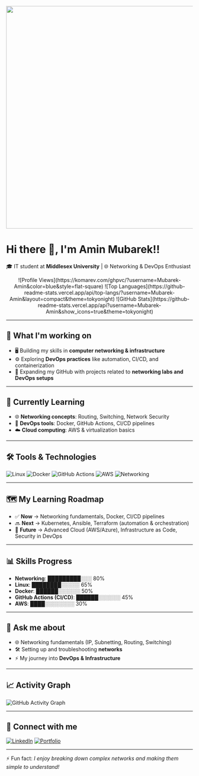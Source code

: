 <p align="center">
  <img src="[https://media.giphy.com/media/UCQ5LookOT2ufbsGiT/giphy.gif]" width="600"/>
</p>

# Hi there 👋, I'm Amin Mubarek!!

🎓 IT student at **Middlesex University** | 🌐 Networking & DevOps Enthusiast

<div align="center">
  ![Profile Views](https://komarev.com/ghpvc/?username=Mubarek-Amin&color=blue&style=flat-square)
  ![Top Languages](https://github-readme-stats.vercel.app/api/top-langs/?username=Mubarek-Amin&layout=compact&theme=tokyonight)
  ![GitHub Stats](https://github-readme-stats.vercel.app/api?username=Mubarek-Amin&show_icons=true&theme=tokyonight)
</div>

---

## 🔭 What I'm working on
- 🖥️ Building my skills in **computer networking & infrastructure**
- ⚙️ Exploring **DevOps practices** like automation, CI/CD, and containerization
- 📂 Expanding my GitHub with projects related to **networking labs and DevOps setups**

---

## 🌱 Currently Learning
- 🌐 **Networking concepts**: Routing, Switching, Network Security
- 🐳 **DevOps tools**: Docker, GitHub Actions, CI/CD pipelines
- ☁️ **Cloud computing**: AWS & virtualization basics

---

## 🛠️ Tools & Technologies
![Linux](https://img.shields.io/badge/Linux-FCC624?style=for-the-badge&logo=linux&logoColor=black)
![Docker](https://img.shields.io/badge/Docker-2496ED?style=for-the-badge&logo=docker&logoColor=white)
![GitHub Actions](https://img.shields.io/badge/GitHub%20Actions-2088FF?style=for-the-badge&logo=githubactions&logoColor=white)
![AWS](https://img.shields.io/badge/AWS-FF9900?style=for-the-badge&logo=amazonaws&logoColor=white)
![Networking](https://img.shields.io/badge/Networking-006699?style=for-the-badge&logo=internetexplorer&logoColor=white)

---

## 🗺️ My Learning Roadmap
- ✅ **Now** → Networking fundamentals, Docker, CI/CD pipelines
- 🔜 **Next** → Kubernetes, Ansible, Terraform (automation & orchestration)
- 🎯 **Future** → Advanced Cloud (AWS/Azure), Infrastructure as Code, Security in DevOps

---

## 📊 Skills Progress
- **Networking**: █████████░░░ 80%
- **Linux**: ████████░░░░░ 65%
- **Docker**: ██████░░░░░░ 50%
- **GitHub Actions (CI/CD)**: ██████░░░░░░ 45%
- **AWS**: ████░░░░░░░░ 30%

---

## 💬 Ask me about
- 🌐 Networking fundamentals (IP, Subnetting, Routing, Switching)
- 🛠️ Setting up and troubleshooting **networks**
- ⚡ My journey into **DevOps & Infrastructure**

---

## 📈 Activity Graph
![GitHub Activity Graph](https://github-readme-activity-graph.vercel.app/graph?username=Mubarek-Amin&theme=tokyo-night)

---

## 🔗 Connect with me
[![LinkedIn](https://img.shields.io/badge/LinkedIn-blue?logo=linkedin&logoColor=white)](https://www.linkedin.com/in/amin-mubarek-580441284/)
[![Portfolio](https://img.shields.io/badge/Portfolio-000?logo=vercel&logoColor=white)](https://yourportfolio.com)

---

⚡ Fun fact: *I enjoy breaking down complex networks and making them simple to understand!*


